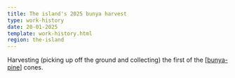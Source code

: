 ```yaml
---
title: The island's 2025 bunya harvest
type: work-history
date: 20-01-2025
template: work-history.html
region: the-island
---
```


Harvesting (picking up off the ground and collecting) the first of the [[bunya-pine]] cones.

[//begin]: # "Autogenerated link references for markdown compatibility"
[bunya-pine]: ../../plants/bunya-pine "Bunya Pine"
[//end]: # "Autogenerated link references"